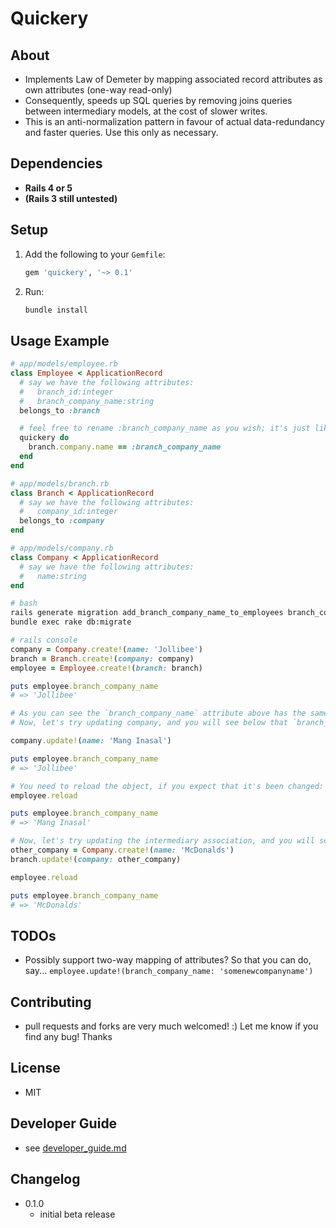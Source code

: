 # Quickery

## About

* Implements Law of Demeter by mapping associated record attributes as own attributes (one-way read-only)
* Consequently, speeds up SQL queries by removing joins queries between intermediary models, at the cost of slower writes.
* This is an anti-normalization pattern in favour of actual data-redundancy and faster queries. Use this only as necessary.

## Dependencies

* **Rails 4 or 5**
* **(Rails 3 still untested)**

## Setup
1. Add the following to your `Gemfile`:

    ```ruby
    gem 'quickery', '~> 0.1'
    ```

2. Run:

    ```bash
    bundle install
    ```

## Usage Example

  ```ruby
  # app/models/employee.rb
  class Employee < ApplicationRecord
    # say we have the following attributes:
    #   branch_id:integer
    #   branch_company_name:string
    belongs_to :branch

    # feel free to rename :branch_company_name as you wish; it's just like any other attribute anyway
    quickery do
      branch.company.name == :branch_company_name
    end
  end

  # app/models/branch.rb
  class Branch < ApplicationRecord
    # say we have the following attributes:
    #   company_id:integer
    belongs_to :company
  end

  # app/models/company.rb
  class Company < ApplicationRecord
    # say we have the following attributes:
    #   name:string
  end
  ```

  ```bash
  # bash
  rails generate migration add_branch_company_name_to_employees branch_company_name:string
  bundle exec rake db:migrate
  ```

  ```ruby
  # rails console
  company = Company.create!(name: 'Jollibee')
  branch = Branch.create!(company: company)
  employee = Employee.create!(branch: branch)

  puts employee.branch_company_name
  # => 'Jollibee'

  # As you can see the `branch_company_name` attribute above has the same value as the associated record's attribute
  # Now, let's try updating company, and you will see below that `branch_company_name` automatically gets updated as well

  company.update!(name: 'Mang Inasal')

  puts employee.branch_company_name
  # => 'Jollibee'

  # You need to reload the object, if you expect that it's been changed:
  employee.reload

  puts employee.branch_company_name
  # => 'Mang Inasal'

  # Now, let's try updating the intermediary association, and you will see below that `branch_company_name` would be updated accordingly
  other_company = Company.create!(name: 'McDonalds')
  branch.update!(company: other_company)

  employee.reload

  puts employee.branch_company_name
  # => 'McDonalds'
  ```

## TODOs
* Possibly support two-way mapping of attributes? So that you can do, say... `employee.update!(branch_company_name: 'somenewcompanyname')`

## Contributing
* pull requests and forks are very much welcomed! :) Let me know if you find any bug! Thanks

## License
* MIT

## Developer Guide
* see [developer_guide.md](developer_guide.md)

## Changelog
* 0.1.0
  * initial beta release
